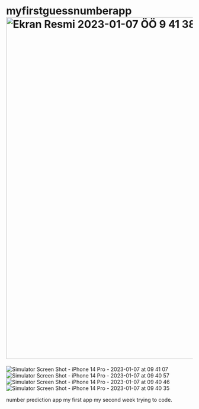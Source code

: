 # myfirstguessnumberapp<img width="920" alt="Ekran Resmi 2023-01-07 ÖÖ 9 41 38" src="https://user-images.githubusercontent.com/116624343/211135069-bc6ec7b8-d1bf-4f72-a37b-71617705308a.png">
![Simulator Screen Shot - iPhone 14 Pro - 2023-01-07 at 09 41 07](https://user-images.githubusercontent.com/116624343/211135071-a2a2eaa3-7d09-4138-9038-bfcba7065661.png)
![Simulator Screen Shot - iPhone 14 Pro - 2023-01-07 at 09 40 57](https://user-images.githubusercontent.com/116624343/211135074-93c6735f-af53-4d85-a4d7-a1b2150f2582.png)
![Simulator Screen Shot - iPhone 14 Pro - 2023-01-07 at 09 40 46](https://user-images.githubusercontent.com/116624343/211135078-dc41647f-8d1a-4b6e-9402-c03fbc80463e.png)
![Simulator Screen Shot - iPhone 14 Pro - 2023-01-07 at 09 40 35](https://user-images.githubusercontent.com/116624343/211135079-3dbf7811-d564-4656-a821-03a5f78fbff0.png)


number prediction app my first app my second week trying to code.
